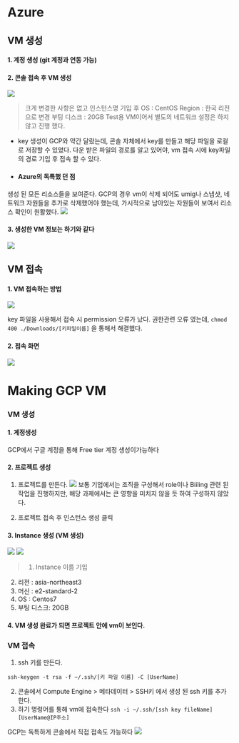 # Azure 
## VM 생성

#### 1. 계정 생성   (git 계정과 연동 가능)
#### 2. 콘솔 접속 후 VM 생성 
![](https://images.velog.io/images/kyungkoh/post/544cc945-15a4-449c-bdd3-f38b3643e498/FireShot%20Capture%20007%20-%20%E1%84%80%E1%85%A1%E1%84%89%E1%85%A1%E1%86%BC%20%E1%84%86%E1%85%A5%E1%84%89%E1%85%B5%E1%86%AB%20%E1%84%86%E1%85%A1%E1%86%AB%E1%84%83%E1%85%B3%E1%86%AF%E1%84%80%E1%85%B5%20-%20Microsoft%20Azure%20-%20portal.azure.com.png)


>크게 변경한 사항은 없고 인스턴스명 기입 후 
OS : CentOS 
Region : 한국 리전으로 변경 
부팅 디스크 : 20GB
Test용 VM이어서 별도의 네트워크 설정은 하지 않고 진행 했다. 


-  key 생성이 GCP와 약간 달랐는데, 콘솔 자체에서 key를 만들고 해당 파일을 로컬로 저장할 수 있었다. 
다운 받은 파일의 경로를 알고 있어야, vm 접속 시에 key파일의 경로 기입 후 접속 할 수 있다. 

- #### Azure의 독특했 던 점 
생성 된 모든 리소스들을 보여준다.
GCP의 경우 vm이 삭제 되어도 umig나 스냅샷, 네트워크 자원들을 추가로 삭제했어야 했는데, 
가시적으로 남아있는 자원들이 보여서 리소스 확인이 원활했다. 
![](https://images.velog.io/images/kyungkoh/post/d7a333e8-9f26-433a-aa1c-cac8a06743cc/FireShot%20Capture%20010%20-%20CreateVm-OpenLogic.CentOS-7_9-gen2-20210816230804%20-%20Microsoft%20Azure_%20-%20portal.azure.com.png)


#### 3. 생성한 VM 정보는 하기와 같다 

![](https://images.velog.io/images/kyungkoh/post/c3a423f7-08fe-437c-b49f-f8959a07db35/FireShot%20Capture%20011%20-%20cb-vm-azure-2108-01%20-%20Microsoft%20Azure%20-%20portal.azure.com.png)

## VM 접속
#### 1. VM 접속하는 방법

![](https://images.velog.io/images/kyungkoh/post/1c83c41a-50f9-416b-adbb-24fefa187b53/%E1%84%89%E1%85%B3%E1%84%8F%E1%85%B3%E1%84%85%E1%85%B5%E1%86%AB%E1%84%89%E1%85%A3%E1%86%BA_2021-08-16_%E1%84%8B%E1%85%A9%E1%84%92%E1%85%AE_11.22.01.png)

key 파일을 사용해서 접속 시 permission 오류가 났다.
권한관련 오류 였는데, ```chmod 400 ./Downloads/[키파일이름]``` 을 통해서 해결했다.

#### 2. 접속 화면 

![](https://images.velog.io/images/kyungkoh/post/fadb27ab-e60f-4879-90ed-921680312812/%E1%84%89%E1%85%B3%E1%84%8F%E1%85%B3%E1%84%85%E1%85%B5%E1%86%AB%E1%84%89%E1%85%A3%E1%86%BA_2021-08-16_%E1%84%8B%E1%85%A9%E1%84%92%E1%85%AE_11.24.29.png)



# Making GCP VM 

### VM 생성 

#### 1. 계정생성 
GCP에서 구글 계정을 통해 Free tier 계정 생성이가능하다 
#### 2. 프로젝트 생성 

1) 프로젝트를 만든다. 
![](https://images.velog.io/images/kyungkoh/post/9439b66a-4adf-4f1d-86ee-55bab50ca252/%E1%84%89%E1%85%B3%E1%84%8F%E1%85%B3%E1%84%85%E1%85%B5%E1%86%AB%E1%84%89%E1%85%A3%E1%86%BA%202021-08-17%20%E1%84%8B%E1%85%A9%E1%84%92%E1%85%AE%208.37.23.png)
보통 기업에서는 조직을 구성해서 role이나 Biiling 관련 된 작업을 진행하지만, 해당 과제에서는 큰 영향을 미치지 않을 듯 하여 구성하지 않았다. 

2) 프로젝트 접속 후 인스턴스 생성 클릭 
#### 3. Instance 생성 (VM 생성)
![](https://images.velog.io/images/kyungkoh/post/44cf27a2-f747-4ab9-b01d-01687aa54694/FireShot%20Capture%20003%20-%20Google%20Cloud%20Platform%20-%20console.cloud.google.com.png)
![](https://images.velog.io/images/kyungkoh/post/defb5387-815f-42a5-a550-0457939ef5a9/FireShot%20Capture%20004%20-%20Google%20Cloud%20Platform%20-%20console.cloud.google.com.png)
>1) Instance 이름 기입 
2) 리전 : asia-northeast3
3) 머신 : e2-standard-2
4) OS :  Centos7
5) 부팅 디스크:  20GB

#### 4. VM 생성 완료가 되면 프로젝트 안에 vm이 보인다. 


### VM 접속

1. ssh 키를 만든다.

 ```ssh-keygen -t rsa -f ~/.ssh/[키 파일 이름] -C [UserName]```

2. 콘솔에서 Compute Engine > 메타데이터 > SSH키 에서 생성 된 ssh 키를 추가한다. 
3. 하기 명령어를 통해 vm에 접속한다 
```ssh -i ~/.ssh/[ssh key fileName] [UserName@IP주소]```


GCP는 독특하게 콘솔에서 직접 접속도 가능하다
![](https://images.velog.io/images/kyungkoh/post/7e506809-5fb8-4278-b1b0-328b48bff109/%E1%84%89%E1%85%B3%E1%84%8F%E1%85%B3%E1%84%85%E1%85%B5%E1%86%AB%E1%84%89%E1%85%A3%E1%86%BA%202021-08-16%20%E1%84%8B%E1%85%A9%E1%84%92%E1%85%AE%204.22.11.png)

